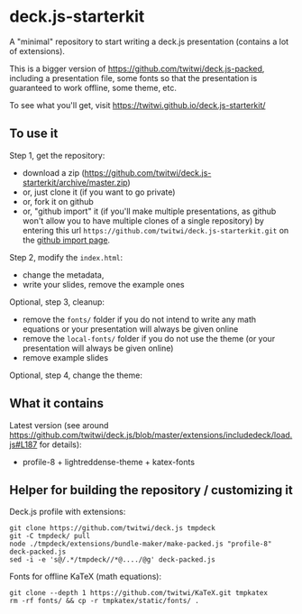 # deck.js-starterkit

A "minimal" repository to start writing a deck.js presentation (contains a lot of extensions).

This is a bigger version of https://github.com/twitwi/deck.js-packed, including a presentation file, some fonts so that the presentation is guaranteed to work offline, some theme, etc.

To see what you'll get, visit https://twitwi.github.io/deck.js-starterkit/

##  To use it

Step 1, get the repository:
- download a zip (https://github.com/twitwi/deck.js-starterkit/archive/master.zip)
- or, just clone it (if you want to go private)
- or, fork it on github
- or, "github import" it (if you'll make multiple presentations, as github won't allow you to have multiple clones of a single repository) by entering this url `https://github.com/twitwi/deck.js-starterkit.git` on the [github import page](https://import.github.com).

Step 2, modify the `index.html`:
- change the metadata,
- write your slides, remove the example ones

Optional, step 3, cleanup:
- remove the `fonts/` folder if you do not intend to write any math equations or your presentation will always be given online
- remove the `local-fonts/` folder if you do not use the theme (or your presentation will always be given online)
- remove example slides

Optional, step 4, change the theme:


## What it contains

Latest version (see around https://github.com/twitwi/deck.js/blob/master/extensions/includedeck/load.js#L187 for details):
- profile-8 + lightreddense-theme + katex-fonts



## Helper for building the repository / customizing it

Deck.js profile with extensions:

    git clone https://github.com/twitwi/deck.js tmpdeck
    git -C tmpdeck/ pull
    node ./tmpdeck/extensions/bundle-maker/make-packed.js "profile-8" deck-packed.js
    sed -i -e 's@/.*/tmpdeck//*@..../@g' deck-packed.js

Fonts for offline KaTeX (math equations):

    git clone --depth 1 https://github.com/twitwi/KaTeX.git tmpkatex
    rm -rf fonts/ && cp -r tmpkatex/static/fonts/ .

